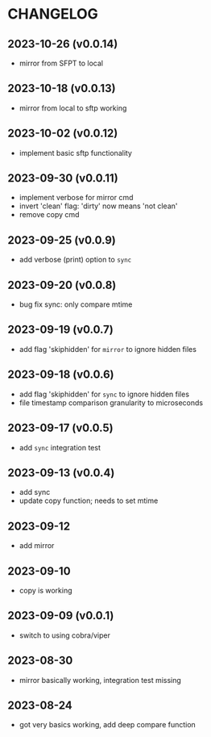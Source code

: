 # CHANGELOG

## 2023-10-26 (v0.0.14)

- mirror from SFPT to local

## 2023-10-18 (v0.0.13)

- mirror from local to sftp working

## 2023-10-02 (v0.0.12)

- implement basic sftp functionality

## 2023-09-30 (v0.0.11)

- implement verbose for mirror cmd
- invert 'clean' flag: 'dirty' now means 'not clean'
- remove copy cmd

## 2023-09-25 (v0.0.9)

- add verbose (print) option to `sync`

## 2023-09-20 (v0.0.8)

- bug fix sync: only compare mtime

## 2023-09-19 (v0.0.7)

- add flag 'skiphidden' for `mirror` to ignore hidden files

## 2023-09-18 (v0.0.6)

- add flag 'skiphidden' for `sync` to ignore hidden files
- file timestamp comparison granularity to microseconds

## 2023-09-17 (v0.0.5)

- add `sync` integration test

## 2023-09-13 (v0.0.4)

- add sync
- update copy function; needs to set mtime

## 2023-09-12

- add mirror

## 2023-09-10

- copy is working

## 2023-09-09 (v0.0.1)

- switch to using cobra/viper

## 2023-08-30

- mirror basically working, integration test missing

## 2023-08-24

- got very basics working, add deep compare function
